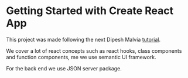# Getting Started with Create React App

This project was made following the next Dipesh Malvia [tutorial](https://www.youtube.com/watch?v=0riHps91AzE).

We cover a lot of react concepts such as react hooks, class components and function components, me we use semantic UI framework.

For the back end we use JSON server package.
